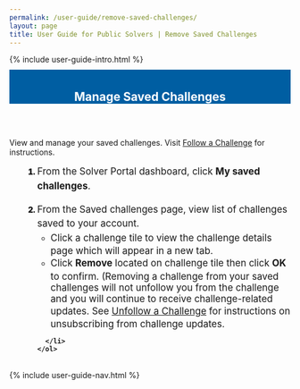 ```yaml
---
permalink: /user-guide/remove-saved-challenges/
layout: page
title: User Guide for Public Solvers | Remove Saved Challenges
---
```

<div class="row">
  <div class="col-sm-12">{% include user-guide-intro.html %}</div>
</div>
<div class="row" style="padding-top: 10px; padding-bottom: 30px;">
  <div class="col-sm-12" style="padding-top: 6px; background-color: #005ea2; color: #ffffff; text-align: center;">
    <h2>Manage Saved Challenges</h2>
  </div>
</div>
<div class="row">
  <div class="col-sm-7">
    <p>View and manage your saved challenges. Visit <a href="">Follow a Challenge</a> for instructions.</p>
    <ol style="padding-left: 50px;">
      <li style="font-weight:900;"><span style="font-size: 1.06rem; line-height: 1.5; font-weight: 400;">From the Solver Portal dashboard, click <b>My saved challenges</b>.</span></li>
      <br>
      <li style="font-weight:900;"><span style="font-size: 1.06rem; line-height: 1.5; font-weight: 400;">From the Saved challenges page, view list of challenges saved to your account.</span>
      <ul>
        <li style="font-weight:900;"><span style="font-size: 1.06rem; line-height: 1.5; font-weight: 400;">Click a challenge tile to view the challenge details page which will appear in a new tab.</span></li>
<li style="font-weight:900;"><span style="font-size: 1.06rem; line-height: 1.5; font-weight: 400;">Click <b>Remove</b> located on challenge tile then click <b>OK</b> to confirm. (Removing a challenge from your saved challenges will not unfollow you from the challenge and you will continue to receive challenge-related updates.  See <a href="">Unfollow a Challenge</a> for instructions on unsubscribing from challenge updates.</span></li>
        </ul>
      
      
      </li>
    </ol>
  </div>
  <div class="col-sm-1">&nbsp;</div>
  <div class="col-sm-4"> {% include user-guide-nav.html %} </div>
</div>
